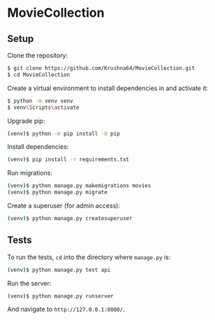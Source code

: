 # MovieCollection

## Setup

Clone the repository:

```sh
$ git clone https://github.com/Krushna64/MovieCollection.git
$ cd MovieCollection
```

Create a virtual environment to install dependencies in and activate it:

```sh
$ python -m venv venv
$ venv\Scripts\activate
```

Upgrade pip:

```sh
(venv)$ python -m pip install -U pip
```

Install dependencies:

```sh
(venv)$ pip install -r requirements.txt
```

Run migrations:
```sh
(venv)$ python manage.py makemigrations movies
(venv)$ python manage.py migrate
```

Create a superuser (for admin access):
```sh
(venv)$ python manage.py createsuperuser
```

## Tests

To run the tests, `cd` into the directory where `manage.py` is:
```sh
(venv)$ python manage.py test api
```

Run the server:
```sh
(venv)$ python manage.py runserver
```

And navigate to `http://127.0.0.1:8000/`.
